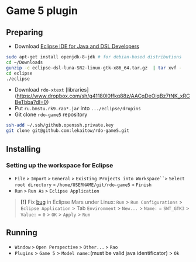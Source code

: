 # Game 5 plugin
## Preparing
 * Download [Eclipse IDE for Java and DSL Developers](http://www.eclipse.org/downloads/packages/eclipse-ide-java-and-dsl-developers/lunasr2)
```bash
sudo apt-get install openjdk-8-jdk # for debian-based distributions
cd ~/Downloads
gunzip -c eclipse-dsl-luna-SR2-linux-gtk-x86_64.tar.gz  | tar xvf -
cd eclipse
./eclipse
```
 * Download `rdo-xtext` [libraries] (https://www.dropbox.com/sh/g41180l0ffkq88z/AACqDeOiqBz7tNK_xRCBeTbba?dl=0)
 * Put `ru.bmstu.rk9.rao*.jar` into `.../eclipse/dropins`
 * Git clone `rdo-game5` repository
```bash
ssh-add ~/.ssh/github.openssh.private.key
git clone git@github.com:lekaitow/rdo-game5.git
```
## Installing  
### Setting up the workspace for Eclipse
* `File` `>` `Import` `>` `General` `>` `Existing Projects into Workspace``>` `Select root directory` `>` `/home/USERNAME/git/rdo-game5` `>` `Finish`
* `Run` `>` `Run As` `>` `Eclipse Application`

>**[!]** Fix [bug](https://bugs.eclipse.org/bugs/show_bug.cgi?id=463733) in Eclipse Mars under Linux:
`Run` > `Run Configurations` > `Eclipse Application` > Tab `Environment` > `New...` >
`Name:` = ` SWT_GTK3 ` > `Value:` = `0` > `OK` > `Apply` > `Run`

## Running  
* `Window` `>` `Open Perspective` `>` `Other...` `>` `Rao`
* `Plugins` > `Game 5` > `Model name:`(must be valid java identificator) > `Ok`
